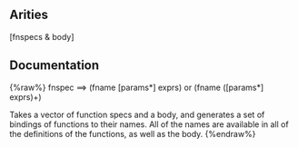 ## Arities
[fnspecs & body]

## Documentation
{%raw%}
fnspec ==> (fname [params*] exprs) or (fname ([params*] exprs)+)

  Takes a vector of function specs and a body, and generates a set of
  bindings of functions to their names. All of the names are available
  in all of the definitions of the functions, as well as the body.
{%endraw%}
